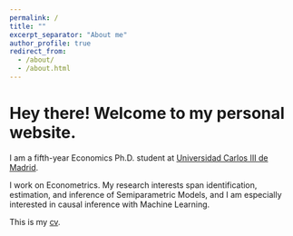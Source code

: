 ```yaml
---
permalink: /
title: ""
excerpt_separator: "About me"
author_profile: true
redirect_from: 
  - /about/
  - /about.html
---
```


Hey there! Welcome to my personal website.  
====

I am a fifth-year Economics Ph.D. student at [Universidad Carlos III de Madrid](http://economics.uc3m.es/). 

I work on Econometrics. My research interests span identification, estimation, and inference of Semiparametric Models, and I am especially interested in causal inference with Machine Learning. 

This is my [cv](http://argafacu.github.io/files/CV_FacundoArga_araz.pdf).

